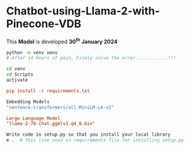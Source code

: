 # Chatbot-using-Llama-2-with-Pinecone-VDB
This <b>Model</b> is developed <b>30<sup>th</sup> January 2024</b>
```bash
python -m venv venv
# After 14 Hours of pain, Finaly solve the error............!!!
```

```bash
cd venv
cd Scripts
activate
```
```ini
pip install -r requirements.txt
```

```bash
Embedding Models
"sentence-transformers/all-MiniLM-L6-v2"
```

```ini
Large Language Model
"llama-2-7b-chat.ggmlv3.q4_0.bin"
```

```bash
Write code in setup.py so that you install your local library
e .  # this line used in requirements file for installing setup.py
```